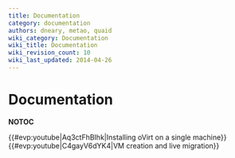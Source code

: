 ```yaml
---
title: Documentation
category: documentation
authors: dneary, metao, quaid
wiki_category: Documentation
wiki_title: Documentation
wiki_revision_count: 10
wiki_last_updated: 2014-04-26
---
```


# Documentation

__NOTOC__

<div class="row">
<div class="span5 offset1">
{{#evp:youtube|Aq3ctFhBIhk|Installing oVirt on a single machine}}

</div>
<div class="span5">
{{#evp:youtube|C4gayV6dYK4|VM creation and live migration}}

</div>
</div>
<div class="row">
<div class="span4">
</div>
<div class="span4">
</div>
<div class="span4">
</div>
</div>

